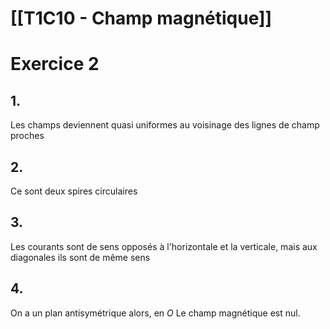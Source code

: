 # [[T1C10 - Champ magnétique]] 

# Exercice 2
## 1.
Les champs deviennent quasi uniformes au voisinage des lignes de champ proches

## 2.
Ce sont deux spires circulaires

## 3.
Les courants sont de sens opposés à l'horizontale et la verticale, mais aux diagonales ils sont de même sens

## 4.
On a un plan antisymétrique alors, en $O$ Le champ magnétique est nul. 
